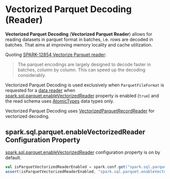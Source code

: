 # Vectorized Parquet Decoding (Reader)

**Vectorized Parquet Decoding** (**Vectorized Parquet Reader**) allows for reading datasets in parquet format in batches, i.e. rows are decoded in batches. That aims at improving memory locality and cache utilization.

Quoting [SPARK-12854 Vectorize Parquet reader](https://issues.apache.org/jira/browse/SPARK-12854):

> The parquet encodings are largely designed to decode faster in batches, column by column. This can speed up the decoding considerably.

Vectorized Parquet Decoding is used exclusively when `ParquetFileFormat` is requested for a [data reader](datasources/parquet/ParquetFileFormat.md#buildReaderWithPartitionValues) when [spark.sql.parquet.enableVectorizedReader](#spark.sql.parquet.enableVectorizedReader) property is enabled (`true`) and the read schema uses [AtomicTypes](DataType.md#AtomicType) data types only.

Vectorized Parquet Decoding uses [VectorizedParquetRecordReader](datasources/parquet/VectorizedParquetRecordReader.md) for vectorized decoding.

## <span id="spark.sql.parquet.enableVectorizedReader"> spark.sql.parquet.enableVectorizedReader Configuration Property

[spark.sql.parquet.enableVectorizedReader](configuration-properties.md#spark.sql.parquet.enableVectorizedReader) configuration property is on by default.

```scala
val isParquetVectorizedReaderEnabled = spark.conf.get("spark.sql.parquet.enableVectorizedReader").toBoolean
assert(isParquetVectorizedReaderEnabled, "spark.sql.parquet.enableVectorizedReader should be enabled by default")
```